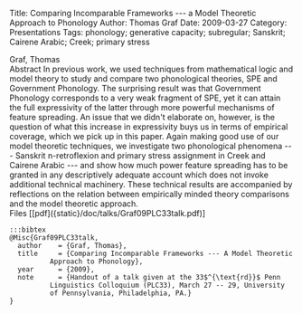 Title: Comparing Incomparable Frameworks --- a Model Theoretic Approach to Phonology
Author: Thomas Graf
Date: 2009-03-27
Category: Presentations
Tags: phonology; generative capacity; subregular; Sanskrit; Cairene Arabic; Creek; primary stress

<div markdown class="authors">
Graf, Thomas
</div>

<div markdown class="abstract">
<span id="abstract-title">Abstract</span>
In previous work, we used techniques from mathematical logic and model theory to study and compare two phonological theories, SPE and Government Phonology.
The surprising result was that Government Phonology corresponds to a very weak fragment of SPE, yet it can attain the full expressivity of the latter through more powerful mechanisms of feature spreading.
An issue that we didn't elaborate on, however, is the question of what this increase in expressivity buys us in terms of empirical coverage, which we pick up in this paper.
Again making good use of our model theoretic techniques, we investigate two phonological phenomena --- Sanskrit n-retroflexion and primary stress assignment in Creek and Cairene Arabic --- and show how much power feature spreading has to be granted in any descriptively adequate account which does not invoke additional technical machinery.
These technical results are accompanied by reflections on the relation between empirically minded theory comparisons and the model theoretic approach.
</div>

<div markdown class="files">
<span id="files-title">Files</span>
[[pdf]({static}/doc/talks/Graf09PLC33talk.pdf)]
</div>

~~~
:::bibtex
@Misc{Graf09PLC33talk,
  author	= {Graf, Thomas},
  title		= {Comparing Incomparable Frameworks --- A Model Theoretic
		  Approach to Phonology},
  year		= {2009},
  note		= {Handout of a talk given at the 33$^{\text{rd}}$ Penn
		  Linguistics Colloquium (PLC33), March 27 -- 29, University
		  of Pennsylvania, Philadelphia, PA.}
}
~~~

